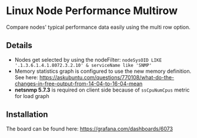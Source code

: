# Linux Node Performance Multirow

Compare nodes' typical performance data easily using the multi row option.

## Details

* Nodes get selected by using the nodeFilter: `nodeSysOID LIKE '.1.3.6.1.4.1.8072.3.2.10' & serviceName like 'SNMP'`
* Memory statistics graph is configured to use the new memory definition. See here: https://askubuntu.com/questions/770108/what-do-the-changes-in-free-output-from-14-04-to-16-04-mean
* **netsnmp 5.7.3** is required on client side because of `ssCpuNumCpus` metric for load graph

## Installation 

The board can be found here: https://grafana.com/dashboards/6073